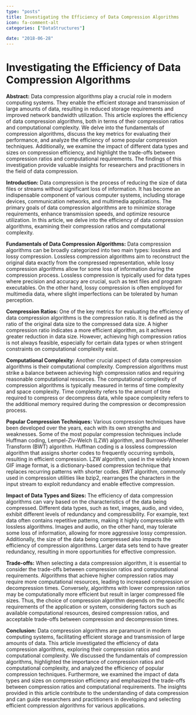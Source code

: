 ```yaml
---
type: "posts"
title: Investigating the Efficiency of Data Compression Algorithms
icon: fa-comment-alt
categories: ["DataStructures"]

date: "2018-06-28"
---
```




# Investigating the Efficiency of Data Compression Algorithms

**Abstract:**
Data compression algorithms play a crucial role in modern computing systems. They enable the efficient storage and transmission of large amounts of data, resulting in reduced storage requirements and improved network bandwidth utilization. This article explores the efficiency of data compression algorithms, both in terms of their compression ratios and computational complexity. We delve into the fundamentals of compression algorithms, discuss the key metrics for evaluating their performance, and analyze the efficiency of some popular compression techniques. Additionally, we examine the impact of different data types and sizes on compression efficiency, and highlight the trade-offs between compression ratios and computational requirements. The findings of this investigation provide valuable insights for researchers and practitioners in the field of data compression.

**Introduction:**
Data compression is the process of reducing the size of data files or streams without significant loss of information. It has become an indispensable component of various computer systems, including storage devices, communication networks, and multimedia applications. The primary goals of data compression algorithms are to minimize storage requirements, enhance transmission speeds, and optimize resource utilization. In this article, we delve into the efficiency of data compression algorithms, examining their compression ratios and computational complexity.

**Fundamentals of Data Compression Algorithms:**
Data compression algorithms can be broadly categorized into two main types: lossless and lossy compression. Lossless compression algorithms aim to reconstruct the original data exactly from the compressed representation, while lossy compression algorithms allow for some loss of information during the compression process. Lossless compression is typically used for data types where precision and accuracy are crucial, such as text files and program executables. On the other hand, lossy compression is often employed for multimedia data, where slight imperfections can be tolerated by human perception.

**Compression Ratios:**
One of the key metrics for evaluating the efficiency of data compression algorithms is the compression ratio. It is defined as the ratio of the original data size to the compressed data size. A higher compression ratio indicates a more efficient algorithm, as it achieves greater reduction in data size. However, achieving high compression ratios is not always feasible, especially for certain data types or when stringent constraints on computational complexity exist.

**Computational Complexity:**
Another crucial aspect of data compression algorithms is their computational complexity. Compression algorithms must strike a balance between achieving high compression ratios and requiring reasonable computational resources. The computational complexity of compression algorithms is typically measured in terms of time complexity and space complexity. Time complexity refers to the amount of time required to compress or decompress data, while space complexity refers to the additional memory required during the compression or decompression process.

**Popular Compression Techniques:**
Various compression techniques have been developed over the years, each with its own strengths and weaknesses. Some of the most popular compression techniques include Huffman coding, Lempel-Ziv-Welch (LZW) algorithm, and Burrows-Wheeler Transform (BWT) algorithm. Huffman coding is a lossless compression algorithm that assigns shorter codes to frequently occurring symbols, resulting in efficient compression. LZW algorithm, used in the widely known GIF image format, is a dictionary-based compression technique that replaces recurring patterns with shorter codes. BWT algorithm, commonly used in compression utilities like bzip2, rearranges the characters in the input stream to exploit redundancy and enable effective compression.

**Impact of Data Types and Sizes:**
The efficiency of data compression algorithms can vary based on the characteristics of the data being compressed. Different data types, such as text, images, audio, and video, exhibit different levels of redundancy and compressibility. For example, text data often contains repetitive patterns, making it highly compressible with lossless algorithms. Images and audio, on the other hand, may tolerate some loss of information, allowing for more aggressive lossy compression. Additionally, the size of the data being compressed also impacts the efficiency of compression algorithms. Larger data sets tend to have greater redundancy, resulting in more opportunities for effective compression.

**Trade-offs:**
When selecting a data compression algorithm, it is essential to consider the trade-offs between compression ratios and computational requirements. Algorithms that achieve higher compression ratios may require more computational resources, leading to increased compression or decompression times. Conversely, algorithms with lower compression ratios may be computationally more efficient but result in larger compressed file sizes. Thus, the choice of compression algorithm depends on the specific requirements of the application or system, considering factors such as available computational resources, desired compression ratios, and acceptable trade-offs between compression and decompression times.

**Conclusion:**
Data compression algorithms are paramount in modern computing systems, facilitating efficient storage and transmission of large amounts of data. This article investigated the efficiency of data compression algorithms, exploring their compression ratios and computational complexity. We discussed the fundamentals of compression algorithms, highlighted the importance of compression ratios and computational complexity, and analyzed the efficiency of popular compression techniques. Furthermore, we examined the impact of data types and sizes on compression efficiency and emphasized the trade-offs between compression ratios and computational requirements. The insights provided in this article contribute to the understanding of data compression and can guide researchers and practitioners in developing and selecting efficient compression algorithms for various applications.